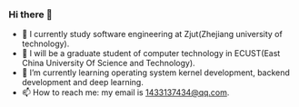 ### Hi there 👋
- 🔭 I currently study software engineering at Zjut(Zhejiang university of technology).
- 🤔 I will be a graduate student of computer technology in ECUST(East China University Of Science and Technology).
- 🌱 I’m currently learning operating system kernel development, backend development and deep learning. 
- 📫 How to reach me: my email is 1433137434@qq.com.


<!--
**mufiye/mufiye** is a ✨ _special_ ✨ repository because its `README.md` (this file) appears on your GitHub profile.

Here are some ideas to get you started:

- 🔭 I’m currently working on zjut
- 🌱 I’m currently learning operating system kernel development, network programming, C++
- 👯 I’m looking to collaborate on ...
- 🤔 I’m looking for help with ...
- 💬 Ask me about ...
- 📫 How to reach me: my email is 1433137434@qq.com
- 😄 Pronouns: ...
- ⚡ Fun fact: ...
-->
